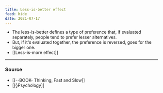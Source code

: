 ```yaml
---
title: Less-is-better effect
feed: hide
date: 2021-07-17
---
```


- The less-is-better defines a type of preference that, if evaluated separately, people tend to prefer lesser alternatives. 
- But, if it's evaluated together, the preference is reversed, goes for the bigger one.
- [[Less-is-more effect]]


--- 
### Source
- [[--BOOK- Thinking, Fast and Slow]]
- [[§Psychology]]